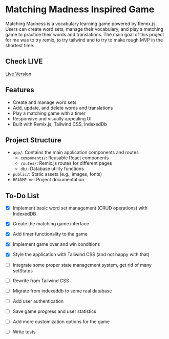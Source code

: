 # Matching Madness Inspired Game

Matching Madness is a vocabulary learning game powered by Remix.js. Users can create word sets, manage their vocabulary, and play a matching game to practice their words and translations.
The main goal of this project for me was to try remix, to try tailwind and to try to make rough MVP in the shortest time.

## Check LIVE 

[Live Version](https://match-madness-inspired-game-4f96.vercel.app)

## Features

- Create and manage word sets
- Add, update, and delete words and translations
- Play a matching game with a timer
- Responsive and visually appealing UI
- Built with Remix.js, Tailwind CSS, IndexedDb

## Project Structure

- `app/`: Contains the main application components and routes
    - `components/`: Reusable React components
    - `routes/`: Remix.js routes for different pages
    - `db/`: Database utility functions
- `public/`: Static assets (e.g., images, fonts)
- `README.md`: Project documentation

## To-Do List

- [x] Implement basic word set management (CRUD operations) with IndexedDB
- [x] Create the matching game interface
- [x] Add timer functionality to the game
- [x] Implement game over and win conditions
- [x] Style the application with Tailwind CSS (and not happy with that)
- [ ] integrate some proper state management system, get rid of many setStates
- [ ] Rewrite from Tailwind CSS
- [ ] Migrate from indexeddb to some real database
- [ ] Add user authentication
- [ ] Save game progress and user statistics
- [ ] Add more customization options for the game
- [ ] Write tests

